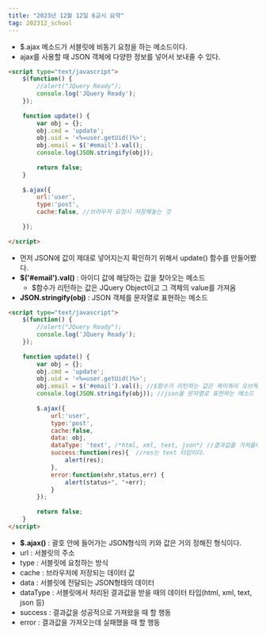 ```yaml
---
title: "2023년 12월 12일 6교시 요약"
tag: 202312_school
---
```


- $.ajax 메소드가 서블릿에 비동기 요청을 하는 메소드이다.
- ajax를 사용할 때 JSON 객체에 다양한 정보를 넣어서 보내줄 수 있다. 

```html
<script type="text/javascript">
	$(function() {
		//alert("JQuery Ready");
		console.log('JQuery Ready');
	});
	
	function update() {
		var obj = {};
		obj.cmd = 'update';
		obj.uid = '<%=user.getUid()%>';
		obj.email = $('#email').val();
		console.log(JSON.stringify(obj));
		
		return false;
	}
	
	$.ajax({
		url:'user',
		type:'post',
		cache:false, //브라우저 요청시 저장해놓는 것
		
	});
	
</script>
```

- 먼저 JSON에 값이 제대로 넣어지는지 확인하기 위해서 update() 함수를 만들어봤다. 
- **$('#email').val()** : 아이디 값에 해당하는 값을 찾아오는 메소드
  - $함수가 리턴하는 값은 JQuery Object이고 그 객체의 value를 가져옴
- **JSON.stringify(obj)** : JSON 객체를 문자열로 표현하는 메소드

```html
<script type="text/javascript">
	$(function() {
		//alert("JQuery Ready");
		console.log('JQuery Ready');
	});
	
	function update() {
		var obj = {};
		obj.cmd = 'update';
		obj.uid = '<%=user.getUid()%>';
		obj.email = $('#email').val(); //$함수가 리턴하는 값은 제이쿼리 오브젝트
		console.log(JSON.stringify(obj)); //json을 문자열로 표현하는 메소드
		
		$.ajax({
			url:'user',
			type:'post',
			cache:false,
			data: obj,
			dataType: 'text', /*html, xml, text, json*/ //결과값을 가져올때의 자료타입
			success:function(res){  //res는 text 타입이다.
				alert(res);
			},
			error:function(xhr,status,err) {
				alert(status+", "+err);
			}
		});
		
		return false;
	}
</script>
```

- **$.ajax()** : 괄호 안에 들어가는 JSON형식의 키와 값은 거의 정해진 형식이다. 
- url : 서블릿의 주소
- type : 서블릿에 요청하는 방식
- cache : 브라우저에 저장되는 데이터 값
- data : 서블릿에 전달되는 JSON형태의 데이터
- dataType : 서블릿에서 처리된 결과값을 받을 때의 데이터 타입(html, xml, text, json 등)
- success : 결과값을 성공적으로 가져왔을 때 할 행동
- error : 결과값을 가져오는데 실패했을 때 할 행동